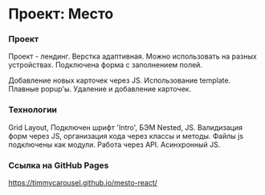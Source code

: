 # Проект: Место

### Проект

Проект - лендинг. Верстка адаптивная. Можно использовать на разных устройствах. Подключена форма с заполнением полей.

Добавление новых карточек через JS. Использование template. Плавные popup'ы. Удаление и добавление карточек.

### Технологии

Grid Layout, Подключен шрифт 'Intro', БЭМ Nested, JS. Валидизация форм через JS, организация кода через классы и методы. Файлы js подключены как модули. Работа через API. Асинхронный JS.

### Ссылка на GitHub Pages

https://timmycarousel.github.io/mesto-react/

